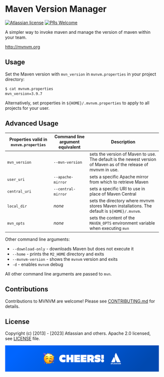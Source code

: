 # Maven Version Manager

[![Atlassian license](https://img.shields.io/badge/license-Apache%202.0-blue.svg?style=flat-square)](LICENSE) [![PRs Welcome](https://img.shields.io/badge/PRs-welcome-brightgreen.svg?style=flat-square)](CONTRIBUTING.md)

A simpler way to invoke maven and manage the version of maven within your team.

http://mvnvm.org

## Usage

Set the Maven version with `mvn_version` in `mvnvm.properties` in your project directory:

    $ cat mvnvm.properties
    mvn_version=3.9.7
    
Alternatively, set properties in `${HOME}/.mvnvm.properties` to apply to all projects for your user.
	
## Advanced Usage

| Properties valid in `mvnvm.properties` | Command line argument equivalent | Description                                                                                                     |
|----------------------------------------|----------------------------------|-----------------------------------------------------------------------------------------------------------------|
| `mvn_version`                          | `--mvn-version`                  | sets the version of Maven to use. The default is the newest version of Maven as of the release of mvnvm in use. |
| `user_uri`                             | `--apache-mirror`                | sets a specific Apache mirror from which to retrieve Maven                                                      |
| `central_uri`                          | `--central-mirror`               | sets a specific URI to use in place of Maven Central                                                            |
| `local_dir`                            | _none_                           | sets the directory where mvnvm stores Maven installations. The default is `${HOME}/.mvnvm`.                     |
| `mvn_opts`                             | _none_                           | sets the content of the `MAVEN_OPTS` environment variable when executing `mvn`                                  |

Other command line arguments:

* `--download-only` - downloads Maven but does not execute it
* `--home` - prints the `M2_HOME` directory and exits
* `--mvnvm-version` - shows the `mvnvm` version and exits
* `-d` - enables `mvnvm` debug

All other command line arguments are passed to `mvn`.

## Contributions

Contributions to MVNVM are welcome! Please see [CONTRIBUTING.md](CONTRIBUTING.md) for details. 

## License

Copyright (c) [2013] - [2023] Atlassian and others.
Apache 2.0 licensed, see [LICENSE](LICENSE) file.

[![With â¤ï¸ from Atlassian](https://raw.githubusercontent.com/atlassian-internal/oss-assets/master/banner-cheers.png)](https://www.atlassian.com)
